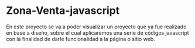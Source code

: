 # Zona-Venta-javascript
En este proyecto se va a poder visualizar un proyecto que ya fue realizado en base a diseño, sobre el cual aplicaremos una serie de códigos javascript con la finalidad de darle funcionalidad a la página o sitio web.
